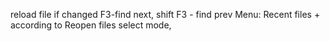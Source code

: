 reload file if changed
F3-find next, shift F3 - find prev
Menu:
Recent files + according to
Reopen files
select mode,

